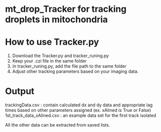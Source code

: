 # mt_drop_Tracker for tracking droplets in mitochondria 

# How to use Tracker.py
1. Download the Tracker.py and tracker_runing.py   
2. Keep your .czi file in the same folder   
3. In tracker_runing.py, add the file path to the same folder  
4. Adjust other tracking parameters based on your imaging data.  

# Output
trackingData.csv : contain calculated dx and dy data and appropriate lag times based on other parameters assigned (ex. xAlined is True or False)
1st_track_data_xAlined.csv : an example data set for the first track isolated 

All the other data can be extracted from saved lists.
